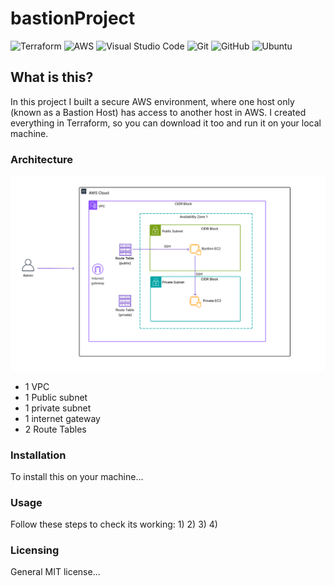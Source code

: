 
# bastionProject 

![Terraform](https://img.shields.io/badge/terraform-%235835CC.svg?style=for-the-badge&logo=terraform&logoColor=white) 
![AWS](https://img.shields.io/badge/AWS-%23FF9900.svg?style=for-the-badge&logo=amazon-aws&logoColor=white)
![Visual Studio Code](https://img.shields.io/badge/Visual%20Studio%20Code-0078d7.svg?style=for-the-badge&logo=visual-studio-code&logoColor=white)
![Git](https://img.shields.io/badge/git-%23F05033.svg?style=for-the-badge&logo=git&logoColor=white)
![GitHub](https://img.shields.io/badge/github-%23121011.svg?style=for-the-badge&logo=github&logoColor=white)
![Ubuntu](https://img.shields.io/badge/Ubuntu-E95420?style=for-the-badge&logo=ubuntu&logoColor=white)

## What is this? 
In this project I built a secure AWS environment, where one host only (known as a Bastion Host) has access to another host in AWS. I created everything in Terraform, so you can download it too and run it on your local machine.

### Architecture

![Screenshot](/architecture-diagrams/bastion_architecture.png)

- 1 VPC
- 1 Public subnet
- 1 private subnet
- 1 internet gateway
- 2 Route Tables


### Installation

To install this on your machine...

### Usage
Follow these steps to check its working: 
1) 
2) 
3) 
4) 

### Licensing 
General MIT license... 